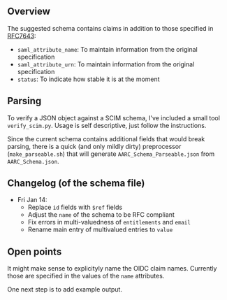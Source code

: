 ## Overview
The suggested schema contains claims in addition to those specified in
[RFC7643](https://datatracker.ietf.org/doc/html/rfc7643):

- `saml_attribute_name`: To maintain information from the original specification
- `saml_attribute_urn`: To maintain information from the original specification
- `status`: To indicate how stable it is at the moment

## Parsing
To verify a JSON object against a SCIM schema, I've included a small tool
`verify_scim.py`.  Usage is self descriptive, just follow the
instructions.

Since the current schema contains additional fields that would break
parsing, there is a quick (and only mildly dirty) preprocessor
(`make_parseable.sh`) that will generate `AARC_Schema_Parseable.json` from
`AARC_Schema.json`.

## Changelog (of the schema file)

- Fri Jan 14:
    - Replace `id` fields with `$ref` fields
    - Adjust the `name` of the schema to be RFC compliant
    - Fix errors in multi-valuedness of `entitlements` and `email`
    - Rename main entry of multivalued entries to `value`


## Open points

It might make sense to explicityly name the OIDC claim names. Currently
those are specified in the values of the `name` attributes.

One next step is to add example output.

